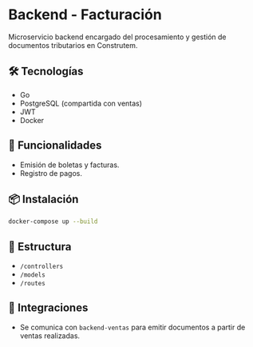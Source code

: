 # Backend - Facturación

Microservicio backend encargado del procesamiento y gestión de documentos tributarios en Construtem.

## 🛠️ Tecnologías
- Go
- PostgreSQL (compartida con ventas)
- JWT
- Docker

## 🚀 Funcionalidades
- Emisión de boletas y facturas.
- Registro de pagos.

## 📦 Instalación
```bash
docker-compose up --build
```

## 📁 Estructura
- `/controllers`
- `/models`
- `/routes`

## 🔗 Integraciones
- Se comunica con `backend-ventas` para emitir documentos a partir de ventas realizadas.
